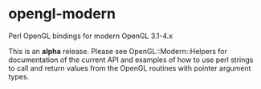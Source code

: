 # opengl-modern
Perl OpenGL bindings for modern OpenGL 3.1-4.x

This is an **alpha** release.  Please see OpenGL::Modern::Helpers
for documentation of the current API and examples of how to use
perl strings to call and return values from the OpenGL routines
with pointer argument types.
